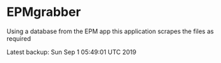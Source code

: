 # EPMgrabber
Using a database from the EPM app this application scrapes the files as required


Latest backup: Sun Sep 1 05:49:01 UTC 2019
